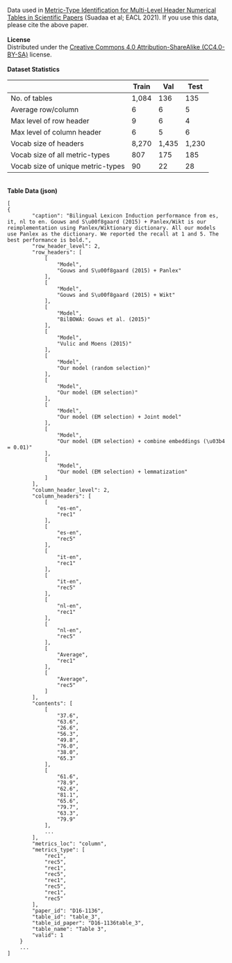Data used in [Metric-Type Identification for Multi-Level Header Numerical Tables in Scientific Papers](https://arxiv.org/abs/2102.00819 "Metric-Type Identification for Multi-Level Header Numerical Tables in Scientific Papers")  (Suadaa et al; EACL 2021). If you use this data, please cite the above paper.
<br />
<br />
<b>License</b>
<br />
Distributed under the [Creative Commons 4.0 Attribution-ShareAlike (CC4.0-BY-SA)](https://creativecommons.org/licenses/by-sa/4.0/) license.
<br />
<br />
<b>Dataset Statistics</b>

&nbsp;| Train | Val | Test
--- | --- | --- | ---
No. of tables | 1,084 | 136 | 135
Average row/column | 6 | 6 | 5
Max level of row header | 9 | 6 | 4
Max level of column header | 6 | 5 | 6
Vocab size of headers | 8,270 | 1,435 | 1,230
Vocab size of all metric-types | 807 | 175 | 185
Vocab size of unique metric-types | 90 | 22 | 28

<br />
<b>Table Data (json)</b>
<br />

```
[
{
        "caption": "Bilingual Lexicon Induction performance from es, it, nl to en. Gouws and S\u00f8gaard (2015) + Panlex/Wikt is our reimplementation using Panlex/Wiktionary dictionary. All our models use Panlex as the dictionary. We reported the recall at 1 and 5. The best performance is bold.",
        "row_header_level": 2,
        "row_headers": [
            [
                "Model",
                "Gouws and S\u00f8gaard (2015) + Panlex"
            ],
            [
                "Model",
                "Gouws and S\u00f8gaard (2015) + Wikt"
            ],
            [
                "Model",
                "BilBOWA: Gouws et al. (2015)"
            ],
            [
                "Model",
                "Vulic and Moens (2015)"
            ],
            [
                "Model",
                "Our model (random selection)"
            ],
            [
                "Model",
                "Our model (EM selection)"
            ],
            [
                "Model",
                "Our model (EM selection) + Joint model"
            ],
            [
                "Model",
                "Our model (EM selection) + combine embeddings (\u03b4 = 0.01)"
            ],
            [
                "Model",
                "Our model (EM selection) + lemmatization"
            ]
        ],
        "column_header_level": 2,
        "column_headers": [
            [
                "es-en",
                "rec1"
            ],
            [
                "es-en",
                "rec5"
            ],
            [
                "it-en",
                "rec1"
            ],
            [
                "it-en",
                "rec5"
            ],
            [
                "nl-en",
                "rec1"
            ],
            [
                "nl-en",
                "rec5"
            ],
            [
                "Average",
                "rec1"
            ],
            [
                "Average",
                "rec5"
            ]
        ],
        "contents": [
            [
                "37.6",
                "63.6",
                "26.6",
                "56.3",
                "49.8",
                "76.0",
                "38.0",
                "65.3"
            ],
            [
                "61.6",
                "78.9",
                "62.6",
                "81.1",
                "65.6",
                "79.7",
                "63.3",
                "79.9"
            ],
            ...
        ],
        "metrics_loc": "column",
        "metrics_type": [
            "rec1",
            "rec5",
            "rec1",
            "rec5",
            "rec1",
            "rec5",
            "rec1",
            "rec5"
        ],
        "paper_id": "D16-1136",
        "table_id": "table_3",
        "table_id_paper": "D16-1136table_3",
        "table_name": "Table 3",
        "valid": 1
    }
    ...
]
```
<br />

